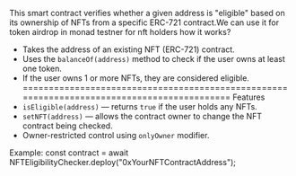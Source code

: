 This smart contract verifies whether a given address is "eligible" based on its ownership of NFTs from a specific ERC-721 contract.We can use it for token airdrop in monad testner for nft holders
how it works? 
- Takes the address of an existing NFT (ERC-721) contract.
- Uses the `balanceOf(address)` method to check if the user owns at least one token.
- If the user owns 1 or more NFTs, they are considered eligible.
===========================================================================================
Features
- `isEligible(address)` — returns `true` if the user holds any NFTs.
- `setNFT(address)` — allows the contract owner to change the NFT contract being checked.
- Owner-restricted control using `onlyOwner` modifier.

Example:
const contract = await NFTEligibilityChecker.deploy("0xYourNFTContractAddress");    